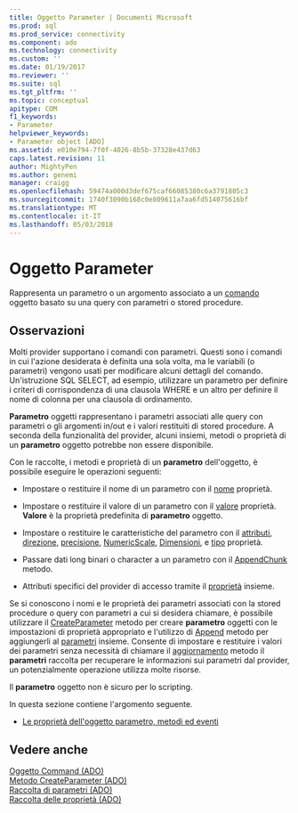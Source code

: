 ```yaml
---
title: Oggetto Parameter | Documenti Microsoft
ms.prod: sql
ms.prod_service: connectivity
ms.component: ado
ms.technology: connectivity
ms.custom: ''
ms.date: 01/19/2017
ms.reviewer: ''
ms.suite: sql
ms.tgt_pltfrm: ''
ms.topic: conceptual
apitype: COM
f1_keywords:
- Parameter
helpviewer_keywords:
- Parameter object [ADO]
ms.assetid: e010e794-7f0f-4026-8b5b-37328e437d63
caps.latest.revision: 11
author: MightyPen
ms.author: genemi
manager: craigg
ms.openlocfilehash: 59474a000d3def675caf66085380c6a3791805c3
ms.sourcegitcommit: 1740f3090b168c0e809611a7aa6fd514075616bf
ms.translationtype: MT
ms.contentlocale: it-IT
ms.lasthandoff: 05/03/2018
---
```

# <a name="parameter-object"></a>Oggetto Parameter
Rappresenta un parametro o un argomento associato a un [comando](../../../ado/reference/ado-api/command-object-ado.md) oggetto basato su una query con parametri o stored procedure.  
  
## <a name="remarks"></a>Osservazioni  
 Molti provider supportano i comandi con parametri. Questi sono i comandi in cui l'azione desiderata è definita una sola volta, ma le variabili (o parametri) vengono usati per modificare alcuni dettagli del comando. Un'istruzione SQL SELECT, ad esempio, utilizzare un parametro per definire i criteri di corrispondenza di una clausola WHERE e un altro per definire il nome di colonna per una clausola di ordinamento.  
  
 **Parametro** oggetti rappresentano i parametri associati alle query con parametri o gli argomenti in/out e i valori restituiti di stored procedure. A seconda della funzionalità del provider, alcuni insiemi, metodi o proprietà di un **parametro** oggetto potrebbe non essere disponibile.  
  
 Con le raccolte, i metodi e proprietà di un **parametro** dell'oggetto, è possibile eseguire le operazioni seguenti:  
  
-   Impostare o restituire il nome di un parametro con il [nome](../../../ado/reference/ado-api/name-property-ado.md) proprietà.  
  
-   Impostare o restituire il valore di un parametro con il [valore](../../../ado/reference/ado-api/value-property-ado.md) proprietà. **Valore** è la proprietà predefinita di **parametro** oggetto.  
  
-   Impostare o restituire le caratteristiche del parametro con il [attributi](../../../ado/reference/ado-api/attributes-property-ado.md), [direzione](../../../ado/reference/ado-api/direction-property.md), [precisione](../../../ado/reference/ado-api/precision-property-ado.md), [NumericScale](../../../ado/reference/ado-api/numericscale-property-ado.md), [ Dimensioni](../../../ado/reference/ado-api/size-property-ado-parameter.md), e [tipo](../../../ado/reference/ado-api/type-property-ado.md) proprietà.  
  
-   Passare dati long binari o character a un parametro con il [AppendChunk](../../../ado/reference/ado-api/appendchunk-method-ado.md) metodo.  
  
-   Attributi specifici del provider di accesso tramite il [proprietà](../../../ado/reference/ado-api/properties-collection-ado.md) insieme.  
  
 Se si conoscono i nomi e le proprietà dei parametri associati con la stored procedure o query con parametri a cui si desidera chiamare, è possibile utilizzare il [CreateParameter](../../../ado/reference/ado-api/createparameter-method-ado.md) metodo per creare **parametro** oggetti con le impostazioni di proprietà appropriato e l'utilizzo di [Append](../../../ado/reference/ado-api/append-method-ado.md) metodo per aggiungerli al [parametri](../../../ado/reference/ado-api/parameters-collection-ado.md) insieme. Consente di impostare e restituire i valori dei parametri senza necessità di chiamare il [aggiornamento](../../../ado/reference/ado-api/refresh-method-ado.md) metodo il **parametri** raccolta per recuperare le informazioni sui parametri dal provider, un potenzialmente operazione utilizza molte risorse.  
  
 Il **parametro** oggetto non è sicuro per lo scripting.  
  
 In questa sezione contiene l'argomento seguente.  
  
-   [Le proprietà dell'oggetto parametro, metodi ed eventi](../../../ado/reference/ado-api/parameter-object-properties-methods-and-events.md)  
  
## <a name="see-also"></a>Vedere anche  
 [Oggetto Command (ADO)](../../../ado/reference/ado-api/command-object-ado.md)   
 [Metodo CreateParameter (ADO)](../../../ado/reference/ado-api/createparameter-method-ado.md)   
 [Raccolta di parametri (ADO)](../../../ado/reference/ado-api/parameters-collection-ado.md)   
 [Raccolta delle proprietà (ADO)](../../../ado/reference/ado-api/properties-collection-ado.md)
